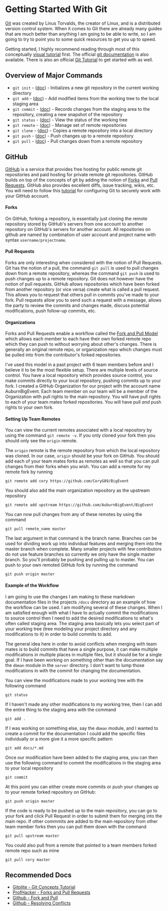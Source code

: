 Getting Started With Git
========================

[Git][git] was created by Linus Torvalds, the creator of Linux, and is a
distributed version control system. When it comes to Git there are already
many guides that are much better than anything I am going to be able to write,
so I am going to try to point you to some quick resources to get you
up to speed.

Getting started, I highly recommend reading through most of this conceptually 
[visual tutorial][git-concepts-tut] first. The official 
[git documentation][git-docs] is also available. There is also an official 
[Git Tutorial][git-tutorial] to get started with as well.

Overview of Major Commands
--------------------------
 * `git init` - ([doc][git-init]) - Initializes a new git repository in the
      current working directory
 * `git add` - ([doc][git-add]) - Add modified items from the working tree to 
      the local staging area
 * `git commit` - ([doc][git-commit]) - Records changes from the staging area to 
      the repository, creating a new snapshot of the repository
 * `git status` - ([doc][git-commit]) - View the status of the working tree
 * `git remote` - ([doc][git-remote]) - Manage set of remote repositories
 * `git clone` - ([doc][git-clone]) - Copies a remote repository into a local 
      directory
 * `git push` - ([doc][git-push]) - Push changes up to a remote repository
 * `git pull` - ([doc][git-pull]) - Pull changes down from a remote repository

GitHub
------
[GitHub][github] is a service that provides free hosting for public remote git
repositories and paid hosting for private remote git repositories. GitHub builds
on top of the concepts of git by adding the notion of [Forks][github-forks] and
[Pull Requests][github-pull-requests]. GitHub also provides excellent diffs, 
issue tracking, wikis, etc. You will need to follow this 
[tutorial][github-git-setup] for configuring Git to securely work with your
GitHub account.

#### Forks

On GitHub, forking a repository, is essentially just cloning the remote
repository stored by GitHub's servers from one account to another repository
on GitHub's servers for another account. All repositories on github are named
by combination of user account and project name with syntax
`username/projectname`.

#### Pull Requests

Forks are only interesting when considered with the notion of Pull Requests.
Git has the notion of a pull, the command `git pull` is used to pull changes
down from a remote repository, whereas the command `git push` is used to push
changes up to a remote repository. Git does not however have the notion of pull
requests. GitHub allows repositories which have been forked from another
repository (or vice versa) create what is called a pull request. This allows
you to request that others pull in commits you've made to your fork. Pull
requests allow you to send such a request with a message, allows the party
to review the commits and changes made, discuss potential modifications, push
follow-up commits, etc.

#### Organizations

Forks and Pull Requests enable a workflow called the 
[Fork and Pull Model][github-fork-and-pull] which allows each member to each
have their own forked remote repo which they can push to without worrying about
other's changes. There is generally an original remote repo, or organization
repo which changes must be pulled into from the contributor's forked
repositories.

I've used this model in a past project with 6 team members before and I believe
it to be the most flexible setup. There are multiple levels of source control.
You have a local repository which provides source control, you make commits
directly to your local repository, pushing commits up to your fork. I created
a GitHub Organization for our project with the account name AuburnBigEvent. Each
team member on our team will be a member of the Organization with pull rights to
the main repository. You will have pull rights to each of your team mates forked
repositories. You will have pull *and* push rights to your own fork. 

#### Setting Up Team Remotes

You can view the current remotes associated with a local repository by using the
command `git remote -v`. If you only cloned your fork then you should only see
the `origin` remote.

The `origin` remote is the remote repository from which the local repository was
cloned. In our case, `origin` should be your fork on GitHub. You should add each
of your team mates forks as remotes as well so that you can pull changes from
their forks when you wish. You can add a remote for my remote fork by running

    git remote add cory https://github.com/CoryG89/BigEvent

You should also add the main organization repository as the upstream repository

    git remote add upstream https://github.com/AuburnBigEvent/BigEvent

You can now pull changes from any of these remotes by using the command

    git pull remote_name master

The last argument in that command is the branch name. Branches can be used for
dividing work up into individual features and merging them into the master
branch when complete. Many smaller projects with few contributors do not use
feature branches so currently we only have the single master branch. So you'll
probably be pushing and pulling up to master. You can push to your own remoted
GitHub fork by running the command

    git push origin master

#### Example of the Workflow

I am going to use the changes I am making to these markdown documentation files
in the projects `/docs` directory as an example of how the workflow can be used.
I am modifying several of these changes. When I am satisfied enough with what I
have to actually commit the modifications to source control then I need to add
the desired modifications to what's often called staging area. The staging area
basically lets you select part of your working tree (tree modeling your project
directory and any modifications to it) in order to build commits to add.

The general idea here in order to avoid conflicts when merging with team mates
is to build commits that have a single purpose, it can make multiple 
modifications in multiple places in multiple files, but it should be for a
single goal. If I have been working on something other than the documentation
say the `dbman` module in the `server` directory. I don't want to lump those
modifications in with the commit for changing the documentation.

You can view the modifications made to your working tree with the following
command

    git status

If I haven't made any other modifications to my working tree, then I can add
the entire thing to the staging area with the command

    git add .

If I was working on something else, say the `dbman` module, and I wanted to
create a commit for the documentation I could add the specific files individually
or a more give it a more specific pattern

    git add docs/*.md

Once our modification have been added to the staging area, you can then use the
following command to commit the modifications in the staging area to your local
repository

    git commit

At this point you can either create more commits or push your changes up to your
remote forked repository on GitHub:

    git push origin master

If the code is ready to be pushed up to the main repository, you can go to your
fork and click Pull Request in order to submit them for merging into the main 
repo. If other commmits are added to the main repository from other team member
forks then you can pull them down with the command

    git pull upstream master

You could also pull from a remote that pointed to a team members forked
remote repo such as mine

    git pull cory master

Recommended Docs
----------------
 - [Gitolite - Git Concepts Tutorial][git-concepts-tut]
 - [ProfHacker - Forks and Pull Requests][profhacker-forks-pull-requests]
 - [Github - Fork and Pull][github-fork-and-pull]
 - [Github - Resolving Conflicts][github-conflicts]

[git]: http://git-scm.com
[git-docs]: http://git-scm.com/docs
[git-tutorial]: http://git-scm.com/docs/gittutorial
[git-config]: http://git-scm.com/docs/git-config
[git-init]: http://git-scm.com/docs/git-add
[git-add]: http://git-scm.com/docs/git-add
[git-commit]: http://git-scm.com/docs/git-commit
[git-status]: http://git-scm.com/docs/git-status
[git-remote]: http://git-scm.com/docs/git-remote
[git-clone]: http://git-scm.com/docs/git-clone
[git-pull]: http://git-scm.com/docs/git-pull
[git-push]: http://git-scm.com/docs/git-push

[git-concepts-tut]: http://gitolite.com/gcs/index.html

[github]: http://github.com
[github-forks]: https://help.github.com/articles/fork-a-repo
[github-pull-requests]:https://help.github.com/articles/using-pull-requests
[github-conflicts]: https://help.github.com/articles/resolving-a-merge-conflict-from-the-command-line
[github-git-setup]: https://help.github.com/articles/set-up-git

[github-fork-and-pull]: https://help.github.com/articles/using-pull-requests#fork--pull

[profhacker-forks-pull-requests]: http://chronicle.com/blogs/profhacker/forks-and-pull-requests-in-github/47753
